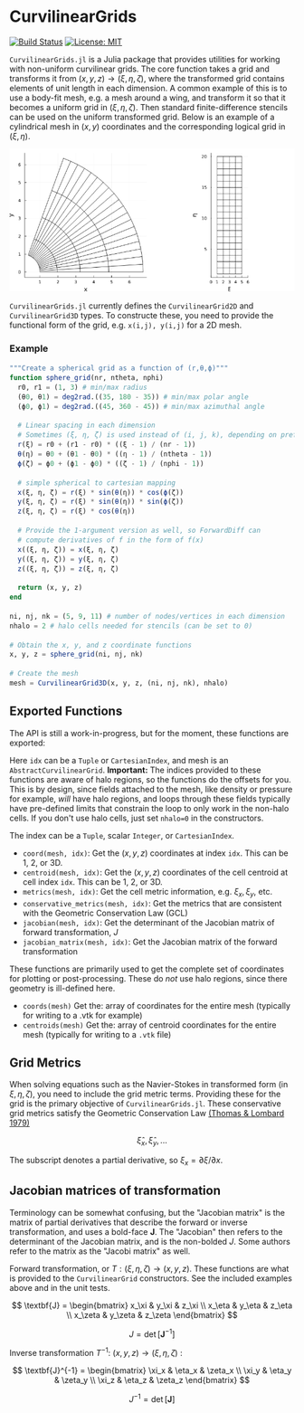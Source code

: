 # CurvilinearGrids

[![Build Status](https://github.com/smillerc/CurvilinearGrids.jl/workflows/CI/badge.svg)](https://github.com/smillerc/CurvilinearGrids.jl/actions/workflows/CI.yml?query=branch%3Amaster) [![License: MIT](https://img.shields.io/badge/License-MIT-success.svg)](https://opensource.org/licenses/MIT)


`CurvilinearGrids.jl` is a Julia package that provides utilities for working with non-uniform curvilinear grids. The core function takes a grid and transforms it from $(x,y,z) \rightarrow (\xi,\eta,\zeta)$, where the transformed grid contains elements of unit length in each dimension. A common example of this is to use a body-fit mesh, e.g. a mesh around a wing, and transform it so that it becomes a uniform grid in $(\xi,\eta,\zeta)$. Then standard finite-difference stencils can be used on the uniform transformed grid. Below is an example of a cylindrical mesh in $(x,y)$ coordinates and the corresponding logical grid in $(\xi,\eta)$.

![Alt text](docs/image.png)

`CurvilinearGrids.jl` currently defines the `CurvilinearGrid2D` and `CurvilinearGrid3D` types. To constructe these, you need to provide the functional form of the grid, e.g. `x(i,j), y(i,j)` for a 2D mesh. 

### Example
```julia
"""Create a spherical grid as a function of (r,θ,ϕ)"""
function sphere_grid(nr, ntheta, nphi)
  r0, r1 = (1, 3) # min/max radius
  (θ0, θ1) = deg2rad.((35, 180 - 35)) # min/max polar angle
  (ϕ0, ϕ1) = deg2rad.((45, 360 - 45)) # min/max azimuthal angle

  # Linear spacing in each dimension
  # Sometimes (ξ, η, ζ) is used instead of (i, j, k), depending on preference
  r(ξ) = r0 + (r1 - r0) * ((ξ - 1) / (nr - 1))
  θ(η) = θ0 + (θ1 - θ0) * ((η - 1) / (ntheta - 1))
  ϕ(ζ) = ϕ0 + (ϕ1 - ϕ0) * ((ζ - 1) / (nphi - 1))

  # simple spherical to cartesian mapping
  x(ξ, η, ζ) = r(ξ) * sin(θ(η)) * cos(ϕ(ζ))
  y(ξ, η, ζ) = r(ξ) * sin(θ(η)) * sin(ϕ(ζ))
  z(ξ, η, ζ) = r(ξ) * cos(θ(η))

  # Provide the 1-argument version as well, so ForwardDiff can
  # compute derivatives of f in the form of f(x)
  x((ξ, η, ζ)) = x(ξ, η, ζ)
  y((ξ, η, ζ)) = y(ξ, η, ζ)
  z((ξ, η, ζ)) = z(ξ, η, ζ)

  return (x, y, z)
end

ni, nj, nk = (5, 9, 11) # number of nodes/vertices in each dimension
nhalo = 2 # halo cells needed for stencils (can be set to 0)

# Obtain the x, y, and z coordinate functions
x, y, z = sphere_grid(ni, nj, nk)

# Create the mesh
mesh = CurvilinearGrid3D(x, y, z, (ni, nj, nk), nhalo)
```
## Exported Functions

The API is still a work-in-progress, but for the moment, these functions are exported:

Here `idx` can be a `Tuple` or `CartesianIndex`, and mesh is an `AbstractCurvilinearGrid`. **Important:** The indices provided to these functions are aware of halo regions, so the functions do the offsets for you. This is by design, since fields attached to the mesh, like density or pressure for example, _will_ have halo regions, and loops through these fields typically have pre-defined limits that constrain the loop to only work in the non-halo cells. If you don't use halo cells, just set `nhalo=0` in the constructors.

The index can be a `Tuple`, scalar `Integer`, or `CartesianIndex`.
- `coord(mesh, idx)`: Get the $(x,y,z)$ coordinates at index `idx`. This can be 1, 2, or 3D.
- `centroid(mesh, idx)`:  Get the $(x,y,z)$ coordinates of the cell centroid at cell index `idx`. This can be 1, 2, or 3D.
- `metrics(mesh, idx)`: Get the cell metric information, e.g. $\xi_x, \xi_y$, etc.
- `conservative_metrics(mesh, idx)`: Get the metrics that are consistent with the Geometric Conservation Law (GCL)
- `jacobian(mesh, idx)`: Get the determinant of the Jacobian matrix of forward transformation, $J$
- `jacobian_matrix(mesh, idx)`: Get the Jacobian matrix of the forward transformation

These functions are primarily used to get the complete set of coordinates for plotting or post-processing. These do _not_ use halo regions, since there geometry is ill-defined here.
- `coords(mesh)` Get the: array of coordinates for the entire mesh (typically for writing to a .vtk for example)
- `centroids(mesh)` Get the: array of centroid coordinates for the entire mesh (typically for writing to a `.vtk` file)
## Grid Metrics

When solving equations such as the Navier-Stokes in transformed form (in $\xi,\eta,\zeta$), you need to include the grid metric terms. Providing these for the grid is the primary objective of `CurvilinearGrids.jl`. These conservative grid metrics satisfy the Geometric Conservation Law [(Thomas & Lombard 1979)](https://doi.org/10.2514/3.61273)

$$
\hat{\xi}_x, \hat{\xi}_y,...
$$

The subscript denotes a partial derivative, so $\xi_x = \partial \xi / \partial x$. 


## Jacobian matrices of transformation

Terminology can be somewhat confusing, but the "Jacobian matrix" is the matrix of partial derivatives that describe the forward or inverse transformation, and uses a bold-face $\textbf{J}$. The "Jacobian" then refers to the determinant of the Jacobian matrix, and is the non-bolded $J$. Some authors refer to the matrix as the "Jacobi matrix" as well.

Forward transformation, or $T: (\xi,\eta,\zeta) \rightarrow (x,y,z)$. These functions are what is provided to the `CurvilinearGrid` constructors. See the included examples above and in the unit tests.

$$
\textbf{J} = 
\begin{bmatrix}
x_\xi & y_\xi & z_\xi \\
x_\eta & y_\eta & z_\eta \\
x_\zeta & y_\zeta & z_\zeta
\end{bmatrix}
$$

$$
J = \det [\textbf{J}^{-1}]
$$

Inverse transformation $T^{-1}$: $(x,y,z) \rightarrow (\xi,\eta,\zeta)$ : 

$$
\textbf{J}^{-1} = 
\begin{bmatrix}
\xi_x & \eta_x & \zeta_x \\
\xi_y & \eta_y & \zeta_y \\
\xi_z & \eta_z & \zeta_z
\end{bmatrix}
$$

$$
J^{-1} = \det [\textbf{J}]
$$
